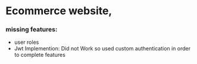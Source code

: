 # Ecommerce website,

### missing features:

-   user roles
-   Jwt Implemention: Did not Work so used custom authentication in order to complete features
